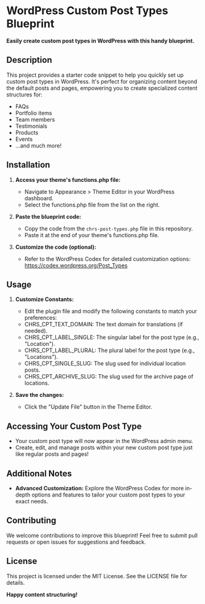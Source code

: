 # WordPress Custom Post Types Blueprint 

**Easily create custom post types in WordPress with this handy blueprint.**

## Description

This project provides a starter code snippet to help you quickly set up custom post types in WordPress. It's perfect for organizing content beyond the default posts and pages, empowering you to create specialized content structures for:

- FAQs
- Portfolio items
- Team members
- Testimonials
- Products
- Events
- ...and much more!

## Installation

1. **Access your theme's functions.php file:**
    - Navigate to Appearance > Theme Editor in your WordPress dashboard.
    - Select the functions.php file from the list on the right.

2. **Paste the blueprint code:**
    - Copy the code from the `chrs-post-types.php` file in this repository.
    - Paste it at the end of your theme's functions.php file.

3. **Customize the code (optional):**
    - Refer to the WordPress Codex for detailed customization options: https://codex.wordpress.org/Post_Types

## Usage

1. **Customize Constants:**
    - Edit the plugin file and modify the following constants to match your preferences:
    - CHRS_CPT_TEXT_DOMAIN: The text domain for translations (if needed).
    - CHRS_CPT_LABEL_SINGLE: The singular label for the post type (e.g., "Location").
    - CHRS_CPT_LABEL_PLURAL: The plural label for the post type (e.g., "Locations").
    - CHRS_CPT_SINGLE_SLUG: The slug used for individual location posts.
    - CHRS_CPT_ARCHIVE_SLUG: The slug used for the archive page of locations.

2. **Save the changes:**
    - Click the "Update File" button in the Theme Editor.

## Accessing Your Custom Post Type

- Your custom post type will now appear in the WordPress admin menu.
- Create, edit, and manage posts within your new custom post type just like regular posts and pages!

## Additional Notes

- **Advanced Customization:** Explore the WordPress Codex for more in-depth options and features to tailor your custom post types to your exact needs.

## Contributing

We welcome contributions to improve this blueprint! Feel free to submit pull requests or open issues for suggestions and feedback.

## License

This project is licensed under the MIT License. See the LICENSE file for details.

**Happy content structuring!**
